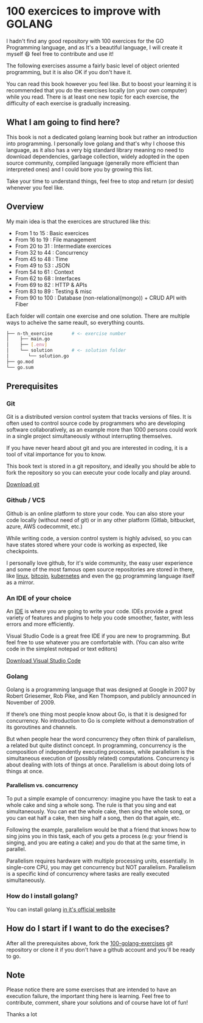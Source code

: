 # 100 exercices to improve with GOLANG

I hadn't find any good repository with 100 exercices for the GO Programming language, and as It's a beautiful language, I will create it myself :smile: feel free to contribute and use it!

The following exercises assume a fairly basic level of object oriented programming, but it is also OK if you don't have it.

You can read this book however you feel like. But to boost your learning it is recommended that you do the exercises locally (on your own computer) while you read. There is at least one new topic for each exercise, the difficulty of each exercise is gradually increasing.

## What I am going to find here?

This book is not a dedicated golang learning book but rather an introduction into programming. I personally love golang and that's why I choose this language, as it also has a very big standard library meaning no need to download dependencies, garbage collection, widely adopted in the open source community, compiled language (generally more efficient than interpreted ones) and I could bore you by growing this list.

Take your time to understand things, feel free to stop and return (or desist) whenever you feel like.

## Overview

My main idea is that the exercices are structured like this:

- From 1 to 15   : Basic exercices
- From 16 to 19  : File management
- From 20 to 31  : Intermediate exercices
- From 32 to 44  : Concurrency
- From 45 to 48  : Time
- From 49 to 53  : JSON
- From 54 to 61  : Context
- From 62 to 68  : Interfaces
- From 69 to 82  : HTTP & APIs
- From 83 to 89  : Testing & misc
- From 90 to 100 : Database (non-relational(mongo)) + CRUD API with Fiber

Each folder will contain one exercise and one solution. There are multiple ways to acheive the same reault, so everything counts.

```bash
├── n-th_exercise       # <- exercise number
│    ├── main.go
│    ├── [.env]
│    └── solution       # <- solution folder
│       └── solution.go      
├── go.mod
└── go.sum
```

## Prerequisites

### Git

Git is a distributed version control system that tracks versions of files.
It is often used to control source code by programmers who are developing software collaboratively, as an example more than 1000 persons could work in a single project simultaneously without interrupting themselves.

If you have never heard about git and you are interested in coding, it is a tool of vital importance for you to know.

This book text is stored in a git repository, and ideally you should be able to fork the repository so you can execute your code locally and play around.

[Download git](https://git-scm.com/downloads)

### Github / VCS

Github is an online platform to store your code. You can also store your code locally (without need of git) or in any other platform (Gitlab, bitbucket, azure, AWS codecommit, etc.)

While writing code, a version control system is highly advised, so you can have states stored where your code is working as expected, like checkpoints.

I personally love github, for it's wide community, the easy user experience and some of the most famous open source repositories are stored in there, like [linux](https://github.com/torvalds/linux), [bitcoin](https://github.com/bitcoin/bitcoin), [kubernetes](https://github.com/kubernetes/kubernetes) and even the [go](https://github.com/golang/go) programming language itself as a mirror.

### An IDE of your choice

An [IDE](https://en.wikipedia.org/wiki/Integrated_development_environment) is where you are going to write your code.
IDEs provide a great variety of features and plugins to help you code smoother, faster, with less errors and more efficiently.

Visual Studio Code is a great free IDE if you are new to programming. But feel free to use whatever you are comfortable with. (You can also write code in the simplest notepad or text editors)

[Download Visual Studio Code](https://code.visualstudio.com/)

### Golang

Golang is a programming language that was designed at Google in 2007 by Robert Griesemer, Rob Pike, and Ken Thompson, and publicly announced in November of 2009.

If there’s one thing most people know about Go, is that it is designed for concurrency. No introduction to Go is complete without a demonstration of its goroutines and channels.

But when people hear the word concurrency they often think of parallelism, a related but quite distinct concept. In programming, concurrency is the composition of independently executing processes, while parallelism is the simultaneous execution of (possibly related) computations. Concurrency is about dealing with lots of things at once. Parallelism is about doing lots of things at once.

#### Parallelism vs. concurrency

To put a simple example of concurrency: imagine you have the task to eat a whole cake and sing a whole song.
The rule is that you sing and eat simultaneously. You can eat the whole cake, then sing the whole song, or you can eat half a cake, then sing half a song, then do that again, etc.

Following the example, parallelism would be that a friend that knows how to sing joins you in this task, each of you gets a process (e.g: your friend is singing, and you are eating a cake) and you do that at the same time, in parallel.

Parallelism requires hardware with multiple processing units, essentially. In single-core CPU, you may get concurrency but NOT parallelism. Parallelism is a specific kind of concurrency where tasks are really executed simultaneously.

### How do I install golang?

You can install golang [in it's official website](https://go.dev/doc/install)

## How do I start if I want to do the execises?

After all the prerequisites above, fork the [100-golang-exercises](https://github.com/blueprismo/100-golang-exercices/fork) git repository or clone it if you don't have a github account and you'll be ready to go.

## Note

Please notice there are some exercises that are intended to have an execution failure, the important thing here is learning.
Feel free to contribute, comment, share your solutions and of course have lot of fun!

Thanks a lot
